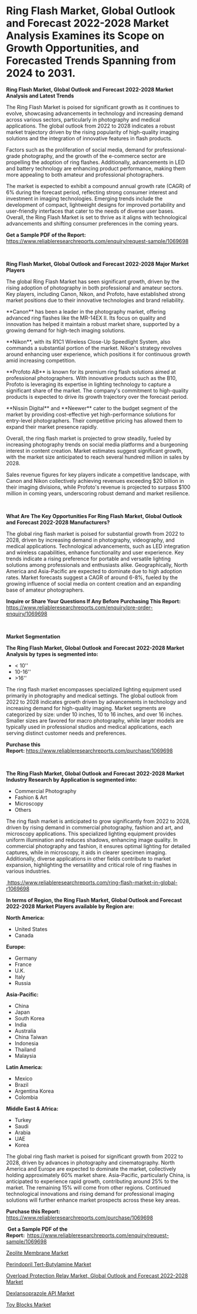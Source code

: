 <p><h1>Ring Flash Market, Global Outlook and Forecast 2022-2028 Market Analysis Examines its Scope on Growth Opportunities, and Forecasted Trends Spanning from 2024 to 2031.</h1></p><p><strong>Ring Flash Market, Global Outlook and Forecast 2022-2028 Market Analysis and Latest Trends</strong></p>
<p><p>The Ring Flash Market is poised for significant growth as it continues to evolve, showcasing advancements in technology and increasing demand across various sectors, particularly in photography and medical applications. The global outlook from 2022 to 2028 indicates a robust market trajectory driven by the rising popularity of high-quality imaging solutions and the integration of innovative features in flash products. </p><p>Factors such as the proliferation of social media, demand for professional-grade photography, and the growth of the e-commerce sector are propelling the adoption of ring flashes. Additionally, advancements in LED and battery technology are enhancing product performance, making them more appealing to both amateur and professional photographers.</p><p>The market is expected to exhibit a compound annual growth rate (CAGR) of 6% during the forecast period, reflecting strong consumer interest and investment in imaging technologies. Emerging trends include the development of compact, lightweight designs for improved portability and user-friendly interfaces that cater to the needs of diverse user bases. Overall, the Ring Flash Market is set to thrive as it aligns with technological advancements and shifting consumer preferences in the coming years.</p></p>
<p><strong>Get a Sample PDF of the Report:&nbsp;</strong> <a href="https://www.reliableresearchreports.com/enquiry/request-sample/1069698?utm_campaign=32&utm_medium=2&utm_source=Github&utm_content=ia&utm_term=02102024&utm_id=ring-flash-market-global-outlook-and-forecast-2022-2028">https://www.reliableresearchreports.com/enquiry/request-sample/1069698</a></p>
<p>&nbsp;</p>
<p><strong>Ring Flash Market, Global Outlook and Forecast 2022-2028 Major Market Players</strong></p>
<p><p>The global Ring Flash Market has seen significant growth, driven by the rising adoption of photography in both professional and amateur sectors. Key players, including Canon, Nikon, and Profoto, have established strong market positions due to their innovative technologies and brand reliability.</p><p>**Canon** has been a leader in the photography market, offering advanced ring flashes like the MR-14EX II. Its focus on quality and innovation has helped it maintain a robust market share, supported by a growing demand for high-tech imaging solutions.</p><p>**Nikon**, with its R1C1 Wireless Close-Up Speedlight System, also commands a substantial portion of the market. Nikon's strategy revolves around enhancing user experience, which positions it for continuous growth amid increasing competition.</p><p>**Profoto AB** is known for its premium ring flash solutions aimed at professional photographers. With innovative products such as the B10, Profoto is leveraging its expertise in lighting technology to capture a significant share of the market. The company's commitment to high-quality products is expected to drive its growth trajectory over the forecast period.</p><p>**Nissin Digital** and **Neewer** cater to the budget segment of the market by providing cost-effective yet high-performance solutions for entry-level photographers. Their competitive pricing has allowed them to expand their market presence rapidly.</p><p>Overall, the ring flash market is projected to grow steadily, fueled by increasing photography trends on social media platforms and a burgeoning interest in content creation. Market estimates suggest significant growth, with the market size anticipated to reach several hundred million in sales by 2028.</p><p>Sales revenue figures for key players indicate a competitive landscape, with Canon and Nikon collectively achieving revenues exceeding $20 billion in their imaging divisions, while Profoto's revenue is projected to surpass $100 million in coming years, underscoring robust demand and market resilience.</p></p>
<p>&nbsp;</p>
<p><strong>What Are The Key Opportunities For Ring Flash Market, Global Outlook and Forecast 2022-2028 Manufacturers?</strong></p>
<p><p>The global ring flash market is poised for substantial growth from 2022 to 2028, driven by increasing demand in photography, videography, and medical applications. Technological advancements, such as LED integration and wireless capabilities, enhance functionality and user experience. Key trends indicate a rising preference for portable and versatile lighting solutions among professionals and enthusiasts alike. Geographically, North America and Asia-Pacific are expected to dominate due to high adoption rates. Market forecasts suggest a CAGR of around 6-8%, fueled by the growing influence of social media on content creation and an expanding base of amateur photographers.</p></p>
<p><strong>Inquire or Share Your Questions If Any Before Purchasing This Report:</strong> <a href="https://www.reliableresearchreports.com/enquiry/pre-order-enquiry/1069698?utm_campaign=32&utm_medium=2&utm_source=Github&utm_content=ia&utm_term=02102024&utm_id=ring-flash-market-global-outlook-and-forecast-2022-2028">https://www.reliableresearchreports.com/enquiry/pre-order-enquiry/1069698</a></p>
<p>&nbsp;</p>
<p><strong>Market Segmentation</strong></p>
<p><strong>The Ring Flash Market, Global Outlook and Forecast 2022-2028 Market Analysis by types is segmented into:</strong></p>
<p><ul><li>< 10''</li><li>10-16''</li><li>>16''</li></ul></p>
<p><p>The ring flash market encompasses specialized lighting equipment used primarily in photography and medical settings. The global outlook from 2022 to 2028 indicates growth driven by advancements in technology and increasing demand for high-quality imaging. Market segments are categorized by size: under 10 inches, 10 to 16 inches, and over 16 inches. Smaller sizes are favored for macro photography, while larger models are typically used in professional studios and medical applications, each serving distinct customer needs and preferences.</p></p>
<p><strong>Purchase this Report:&nbsp;</strong><a href="https://www.reliableresearchreports.com/purchase/1069698?utm_campaign=32&utm_medium=2&utm_source=Github&utm_content=ia&utm_term=02102024&utm_id=ring-flash-market-global-outlook-and-forecast-2022-2028">https://www.reliableresearchreports.com/purchase/1069698</a></p>
<p>&nbsp;</p>
<p><strong>The Ring Flash Market, Global Outlook and Forecast 2022-2028 Market Industry Research by Application is segmented into:</strong></p>
<p><ul><li>Commercial Photography</li><li>Fashion & Art</li><li>Microscopy</li><li>Others</li></ul></p>
<p><p>The ring flash market is anticipated to grow significantly from 2022 to 2028, driven by rising demand in commercial photography, fashion and art, and microscopy applications. This specialized lighting equipment provides uniform illumination and reduces shadows, enhancing image quality. In commercial photography and fashion, it ensures optimal lighting for detailed captures, while in microscopy, it aids in clearer specimen imaging. Additionally, diverse applications in other fields contribute to market expansion, highlighting the versatility and critical role of ring flashes in various industries.</p></p>
<p><a href="https://www.reliableresearchreports.com/ring-flash-market-in-global-r1069698?utm_campaign=32&utm_medium=2&utm_source=Github&utm_content=ia&utm_term=02102024&utm_id=ring-flash-market-global-outlook-and-forecast-2022-2028">&nbsp;https://www.reliableresearchreports.com/ring-flash-market-in-global-r1069698</a></p>
<p><strong>In terms of Region, the Ring Flash Market, Global Outlook and Forecast 2022-2028 Market Players available by Region are:</strong></p>
<p>
    <p> <strong> North America: </strong>
        <ul>
            <li>United States</li>
            <li>Canada</li>
        </ul>
        </p> 
    <p> <strong> Europe: </strong>
        <ul>
            <li>Germany</li>
            <li>France</li>
            <li>U.K.</li>
            <li>Italy</li>
            <li>Russia</li>
        </ul>
        </p> 
    <p> <strong> Asia-Pacific: </strong>
        <ul>
            <li>China</li>
            <li>Japan</li>
            <li>South Korea</li>
            <li>India</li>
            <li>Australia</li>
            <li>China Taiwan</li>
            <li>Indonesia</li>
            <li>Thailand</li>
            <li>Malaysia</li>
        </ul>
        </p> 
    <p> <strong> Latin America: </strong>
        <ul>
            <li>Mexico</li>
            <li>Brazil</li>
            <li>Argentina Korea</li>
            <li>Colombia</li>
        </ul>
        </p> 
    <p> <strong> Middle East & Africa: </strong>
        <ul>
            <li>Turkey</li>
            <li>Saudi</li>
            <li>Arabia</li>
            <li>UAE</li>
            <li>Korea</li>
        </ul>
    </p>
    </p>
<p><p>The global ring flash market is poised for significant growth from 2022 to 2028, driven by advances in photography and cinematography. North America and Europe are expected to dominate the market, collectively holding approximately 60% market share. Asia-Pacific, particularly China, is anticipated to experience rapid growth, contributing around 25% to the market. The remaining 15% will come from other regions. Continued technological innovations and rising demand for professional imaging solutions will further enhance market prospects across these key areas.</p></p>
<p><strong>Purchase this Report: </strong><a href="https://www.reliableresearchreports.com/purchase/1069698?utm_campaign=32&utm_medium=2&utm_source=Github&utm_content=ia&utm_term=02102024&utm_id=ring-flash-market-global-outlook-and-forecast-2022-2028">https://www.reliableresearchreports.com/purchase/1069698</a></p>
<p>&nbsp;<strong>Get a Sample PDF of the Report:&nbsp;&nbsp;</strong><a href="https://www.reliableresearchreports.com/enquiry/request-sample/1069698?utm_campaign=32&utm_medium=2&utm_source=Github&utm_content=ia&utm_term=02102024&utm_id=ring-flash-market-global-outlook-and-forecast-2022-2028">https://www.reliableresearchreports.com/enquiry/request-sample/1069698</a></p>
<p><strong></strong></p>
<p><p><a href="https://www.linkedin.com/pulse/global-zeolite-membrane-market-sector-types-applications-juone?utm_campaign=32&utm_medium=2&utm_source=Github&utm_content=ia&utm_term=02102024&utm_id=ring-flash-market-global-outlook-and-forecast-2022-2028">Zeolite Membrane Market</a></p><p><a href="https://issuu.com/reportprime-2/docs/perindopril-tert-butylamine-market-_06ae485ca4d69e?utm_campaign=32&utm_medium=2&utm_source=Github&utm_content=ia&utm_term=02102024&utm_id=ring-flash-market-global-outlook-and-forecast-2022-2028">Perindopril Tert-Butylamine Market</a></p><p><a href="https://github.com/BesaLoshi2000/Market-Research-Report-List-1/blob/main/overload-protection-relay-market-global-outlook-and-forecast-2022-2028-market.md?utm_campaign=32&utm_medium=2&utm_source=Github&utm_content=ia&utm_term=02102024&utm_id=ring-flash-market-global-outlook-and-forecast-2022-2028">Overload Protection Relay Market, Global Outlook and Forecast 2022-2028 Market</a></p><p><a href="https://issuu.com/reportprime-2/docs/dexlansoprazole-api-market-size-203_29aa8ceb0d4e15?utm_campaign=32&utm_medium=2&utm_source=Github&utm_content=ia&utm_term=02102024&utm_id=ring-flash-market-global-outlook-and-forecast-2022-2028">Dexlansoprazole API Market</a></p><p><a href="https://www.linkedin.com/pulse/toy-blocks-market-strategic-insights-product-evolution-segmentation-gmxfc?utm_campaign=32&utm_medium=2&utm_source=Github&utm_content=ia&utm_term=02102024&utm_id=ring-flash-market-global-outlook-and-forecast-2022-2028">Toy Blocks Market</a></p></p>